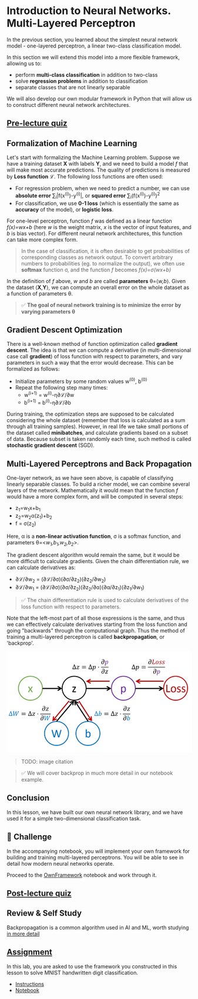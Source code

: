# Introduction to Neural Networks. Multi-Layered Perceptron

In the previous section, you learned about the simplest neural network model - one-layered perceptron, a linear two-class classification model.

In this section we will extend this model into a more flexible framework, allowing us to:

* perform **multi-class classification** in addition to two-class
* solve **regression problems** in addition to classification
* separate classes that are not linearly separable

We will also develop our own modular framework in Python that will allow us to construct different neural network architectures.

## [Pre-lecture quiz](https://black-ground-0cc93280f.1.azurestaticapps.net/quiz/401)

## Formalization of Machine Learning

Let's start with formalizing the Machine Learning problem. Suppose we have a training dataset **X** with labels **Y**, and we need to build a model *f* that will make most accurate predictions. The quality of predictions is measured by **Loss function** &lagran;. The following loss functions are often used:

* For regression problem, when we need to predict a number, we can use **absolute error** &sum;<sub>i</sub>|f(x<sup>(i)</sup>)-y<sup>(i)</sup>|, or **squared error** &sum;<sub>i</sub>(f(x<sup>(i)</sup>)-y<sup>(i)</sup>)<sup>2</sup>
* For classification, we use **0-1 loss** (which is essentially the same as **accuracy** of the model), or **logistic loss**.

For one-level perceptron, function *f* was defined as a linear function *f(x)=wx+b* (here *w* is the weight matrix, *x* is the vector of input features, and *b* is bias vector). For different neural network architectures, this function can take more complex form.

> In the case of classification, it is often desirable to get probabilities of corresponding classes as network output. To convert arbitrary numbers to probabilities (eg. to normalize the output), we often use **softmax** function &sigma;, and the function *f* becomes *f(x)=&sigma;(wx+b)*

In the definition of *f* above, *w* and *b* are called **parameters** &theta;=⟨*w,b*⟩. Given the dataset ⟨**X**,**Y**⟩, we can compute an overall error on the whole dataset as a function of parameters &theta;.

> ✅ **The goal of neural network training is to minimize the error by varying parameters &theta;**

## Gradient Descent Optimization

There is a well-known method of function optimization called **gradient descent**. The idea is that we can compute a derivative (in multi-dimensional case call **gradient**) of loss function with respect to parameters, and vary parameters in such a way that the error would decrease. This can be formalized as follows:

* Initialize parameters by some random values w<sup>(0)</sup>, b<sup>(0)</sup>
* Repeat the following step many times:
    - w<sup>(i+1)</sup> = w<sup>(i)</sup>-&eta;&part;&lagran;/&part;w
    - b<sup>(i+1)</sup> = b<sup>(i)</sup>-&eta;&part;&lagran;/&part;b

During training, the optimization steps are supposed to be calculated considering the whole dataset (remember that loss is calculated as a sum through all training samples). However, in real life we take small portions of the dataset called **minibatches**, and calculate gradients based on a subset of data. Because subset is taken randomly each time, such method is called **stochastic gradient descent** (SGD).

## Multi-Layered Perceptrons and Back Propagation

One-layer network, as we have seen above, is capable of classifying linearly separable classes. To build a richer model, we can combine several layers of the network. Mathematically it would mean that the function *f* would have a more complex form, and will be computed in several steps:
* z<sub>1</sub>=w<sub>1</sub>x+b<sub>1</sub>
* z<sub>2</sub>=w<sub>2</sub>&alpha;(z<sub>1</sub>)+b<sub>2</sub>
* f = &sigma;(z<sub>2</sub>)

Here, &alpha; is a **non-linear activation function**, &sigma; is a softmax function, and parameters &theta;=<*w<sub>1</sub>,b<sub>1</sub>,w<sub>2</sub>,b<sub>2</sub>*>.

The gradient descent algorithm would remain the same, but it would be more difficult to calculate gradients. Given the chain differentiation rule, we can calculate derivatives as:

* &part;&lagran;/&part;w<sub>2</sub> = (&part;&lagran;/&part;&sigma;)(&part;&sigma;/&part;z<sub>2</sub>)(&part;z<sub>2</sub>/&part;w<sub>2</sub>)
* &part;&lagran;/&part;w<sub>1</sub> = (&part;&lagran;/&part;&sigma;)(&part;&sigma;/&part;z<sub>2</sub>)(&part;z<sub>2</sub>/&part;&alpha;)(&part;&alpha;/&part;z<sub>1</sub>)(&part;z<sub>1</sub>/&part;w<sub>1</sub>)

> ✅ The chain differentiation rule is used to calculate derivatives of the loss function with respect to parameters.

Note that the left-most part of all those expressions is the same, and thus we can effectively calculate derivatives starting from the loss function and going "backwards" through the computational graph. Thus the method of training a multi-layered perceptron is called **backpropagation**, or 'backprop'.

<img alt="compute graph" src="images/ComputeGraphGrad.png"/>

> TODO: image citation

> ✅ We will cover backprop in much more detail in our notebook example.  

## Conclusion

In this lesson, we have built our own neural network library, and we have used it for a simple two-dimensional classification task. 

## 🚀 Challenge

In the accompanying notebook, you will implement your own framework for building and training multi-layered perceptrons. You will be able to see in detail how modern neural networks operate. 

Proceed to the [OwnFramework](OwnFramework.ipynb) notebook and work through it.

## [Post-lecture quiz](https://black-ground-0cc93280f.1.azurestaticapps.net/quiz/402)

## Review & Self Study

Backpropagation is a common algorithm used in AI and ML, worth studying [in more detail](https://wikipedia.org/wiki/Backpropagation)

## [Assignment](lab/README.md)

In this lab, you are asked to use the framework you constructed in this lesson to solve MNIST handwritten digit classification.

* [Instructions](lab/README.md)
* [Notebook](lab/MyFW_MNIST.ipynb)